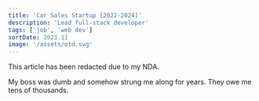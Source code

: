 ```yaml
---
title: 'Car Sales Startup [2022-2024]'
description: 'Lead full-stack developer'
tags: ['job', 'web dev']
sortDate: 2023.11
image: '/assets/otd.svg'
---
```


This article has been redacted due to my NDA.

My boss was dumb and somehow strung me along for years. They owe me tens of thousands.

